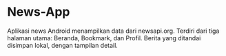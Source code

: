 # News-App
Aplikasi news Android menampilkan data dari newsapi.org. Terdiri dari tiga halaman utama: Beranda, Bookmark, dan Profil. Berita yang ditandai disimpan lokal, dengan tampilan detail.
